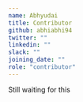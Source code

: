 ```yaml
---
name: Abhyudai
title: Contributor
github: abhiabhi94
twitter: ""
linkedin: ""
slack: ""
joining_date: ""
role: "contributor"
---
```


Still waiting for this

